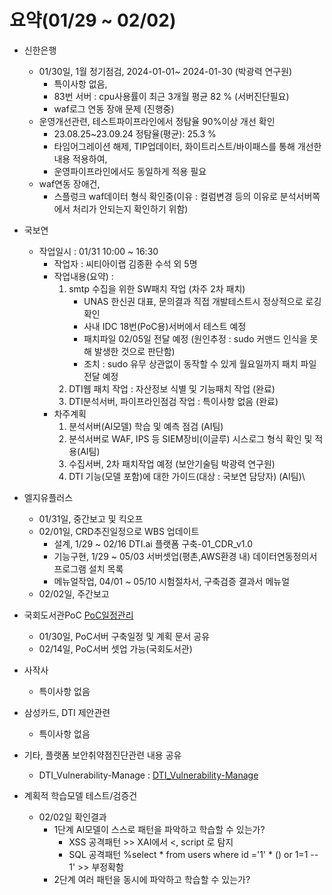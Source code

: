 # 요약(01/29 ~ 02/02)

* 신한은행
    * 01/30일, 1월 정기점검, 2024-01-01~ 2024-01-30 (박광력 연구원)
        - 특이사항 없음, 
        - 83번 서버 : cpu사용률이 최근 3개월 평균 82 % (서버진단필요)
        - waf로그 연동 장애 문제 (진행중)
    * 운영개선관련, 테스트파이프라인에서 정탐율 90%이상 개선 확인
        - 23.08.25~23.09.24 정탐율(평균):  25.3 %
        - 타임어그레이션 해제, TIP업데이터, 화이트리스트/바이패스를 통해 개선한 내용 적용하여, 
        - 운영파이프라인에서도 동일하게 적용 필요
    * waf연동 장애건,
        - 스플렁크 waf데이터 형식 확인중(이유 : 컬럼변경 등의 이유로 분석서버쪽에서 처리가 안되는지 확인하기 위함)

* 국보연 
    * 작업일시 : 01/31 10:00 ~ 16:30
        - 작업자 : 씨티아이랩 김종환 수석 외 5명
        - 작업내용(요약) : 
            1) smtp 수집을 위한 SW패치 작업 (차주 2차 패치)
                * UNAS 한신권 대표, 문의결과 직접 개발테스트시 정상적으로 로깅 확인
                * 사내 IDC 18번(PoC용)서버에서 테스트 예정
                * 패치파일 02/05일 전달 예정 (원인추정 : sudo 커맨드 인식을 못해 발생한 것으로 판단함)
                * 조치 : sudo 유무 상관없이 동작할 수 있게 월요일까지 패치 파일 전달 예정
            2) DTI웹 패치 작업 : 자산정보 식별 및 기능패치 작업 (완료)
            3) DTI분석서버, 파이프라인점검 작업 : 특이사항 없음 (완료)
        - 차주계획
            1) 분석서버(AI모델) 학습 및 예측 점검 (AI팀)
            2) 분석서버로 WAF, IPS 등 SIEM장비(이글루) 시스로그 형식 확인 및 적용(AI팀)
            3) 수집서버, 2차 패치작업 예정 (보안기술팀 박광력 연구원)
            3) DTI 기능(모델 포함)에 대한 가이드(대상 : 국보연 담당자) (AI팀)\

* 엘지유플러스
    * 01/31일, 중간보고 및 킥오프
    * 02/01일, CRD추진일정으로 WBS 업데이트
        - 설계, 1/29 ~ 02/16
            DTI.ai 플랫폼 구축-01_CDR_v1.0
        - 기능구현, 1/29 ~ 05/03
            서버셋업(평촌,AWS환경 내)
            데이터연동정의서
            프로그램 설치 목록
        - 메뉴얼작업, 04/01 ~ 05/10
            시험절차서, 구축검증 결과서
            메뉴얼
    * 02/02일, 주간보고
    
* 국회도서관PoC [PoC일정관리](https://github.com/orgs/CTILabKR/projects/17)
    * 01/30일, PoC서버 구축일정 및 계획 문서 공유
    * 02/14일, PoC서버 셋업 가능(국회도서관)

* 사작사
    * 특이사항 없음
    
* 삼성카드, DTI 제안관련
    * 특이사항 없음

* 기타, 플랫폼 보안취약점진단관련 내용 공유
    * DTI_Vulnerability-Manage : [DTI_Vulnerability-Manage](https://github.com/orgs/CTILabKR/projects/21/views/1?sliceBy%5Bvalue%5D=_noValue)

* 계획적 학습모델 테스트/검증건
    * 02/02일 확인결과
        * 1단계 AI모델이 스스로 패턴을 파악하고 학습할 수 있는가?
	        - XSS 공격패턴 <script>alert(1);</script>							    >> XAI에서 <, script 로 탐지 
	        - SQL 공격패턴 %select * from users where id  ='1' * (\) or 1=1 -- 1' 	>> 부정확함
        * 2단계 여러 패턴을 동시에 파악하고 학습할 수 있는가?